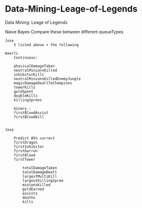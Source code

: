 Data-Mining-Leage-of-Legends
============================

Data Mining: Leage of Legends


Naive Bayes
        Compare these between different queueTypes

    Jose
        5 listed above + the following

    Keerti
        Continuous: 
        
        physicalDamageTaken
        neutralMinionsKilled
        inhibitorKills
        neutralMinionsKilledEnemyJungle
        magicDamageDealtToChampions
        towerKills
        goldSpent
        doubleKills
        killingSprees
        
        binary :
        firstBloodAssist
        firstBloodKill
        

    Jose

        Predict 85% correct
        firstDragon
        firstInhibitor
        firstbarron
        firstBlood
        firstTower

            totalDamageTaken
            totalDamageDealt
            largestMultiKill
            largestKillingSpree
            minionsKilled
            goldEarned
            assists
            deaths
            kills
